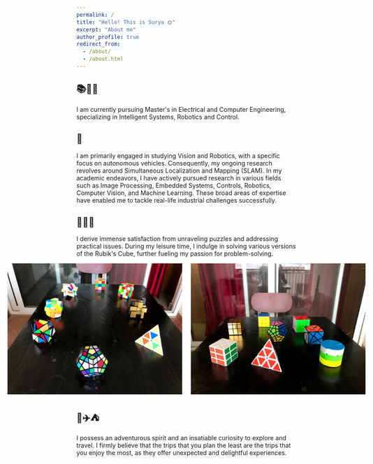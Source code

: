 ```yaml
---
permalink: /
title: "Hello! This is Surya 🌞"
excerpt: "About me"
author_profile: true
redirect_from: 
  - /about/
  - /about.html
---
```



## 📚📖📝
I am currently pursuing Master's in Electrical and Computer Engineering, specializing in Intelligent Systems, Robotics and Control.

## 🔬
I am primarily engaged in studying Vision and Robotics, with a specific focus on autonomous vehicles. Consequently, my ongoing research revolves around Simultaneous Localization and Mapping (SLAM). In my academic endeavors, I have actively pursued research in various fields such as Image Processing, Embedded Systems, Controls, Robotics, Computer Vision, and Machine Learning. These broad areas of expertise have enabled me to tackle real-life industrial challenges successfully.

## 🧩🎲🧩
I derive immense satisfaction from unraveling puzzles and addressing practical issues. During my leisure time, I indulge in solving various versions of the Rubik's Cube, further fueling my passion for problem-solving.

<div style="display: flex; justify-content: center;">
  <img src="images/cube1.jpeg" width="400" alt="Rubik's Cube 1" style="margin-right: 20px;">
  <img src="images/cube2.jpeg" width="400" alt="Rubik's Cube 2">
</div>

## 🧳✈️⛺
I possess an adventurous spirit and an insatiable curiosity to explore and travel. I firmly believe that the trips that you plan the least are the trips that you enjoy the most, as they offer unexpected and delightful experiences.